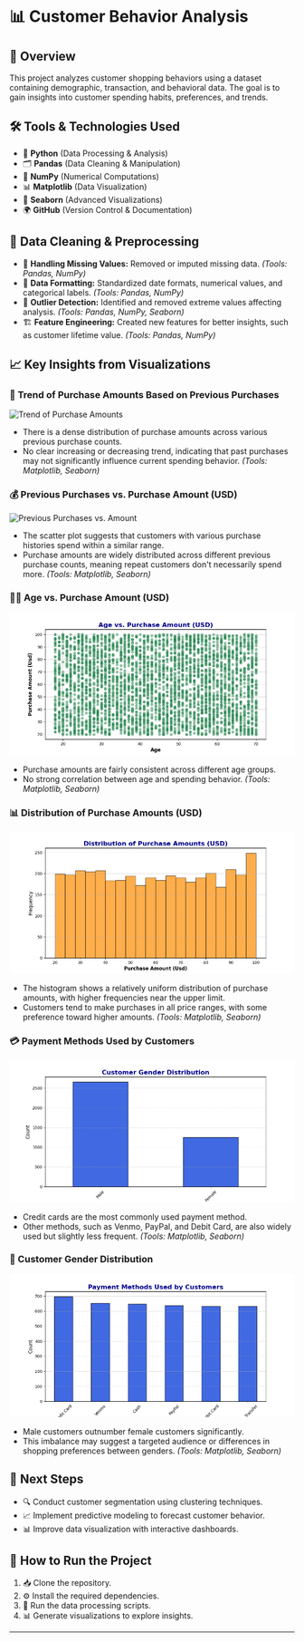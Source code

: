 # 📊 Customer Behavior Analysis

## 🌟 Overview
This project analyzes customer shopping behaviors using a dataset containing demographic, transaction, and behavioral data. The goal is to gain insights into customer spending habits, preferences, and trends.

## 🛠 Tools & Technologies Used
- 🐍 **Python** (Data Processing & Analysis)
- 🗂 **Pandas** (Data Cleaning & Manipulation)
- 🔢 **NumPy** (Numerical Computations)
- 📊 **Matplotlib** (Data Visualization)
- 🎨 **Seaborn** (Advanced Visualizations)
- 🌍 **GitHub** (Version Control & Documentation)

## 🧼 Data Cleaning & Preprocessing
- 📝 **Handling Missing Values:** Removed or imputed missing data. *(Tools: Pandas, NumPy)*
- 📏 **Data Formatting:** Standardized date formats, numerical values, and categorical labels. *(Tools: Pandas, NumPy)*
- 🚨 **Outlier Detection:** Identified and removed extreme values affecting analysis. *(Tools: Pandas, NumPy, Seaborn)*
- 🏗 **Feature Engineering:** Created new features for better insights, such as customer lifetime value. *(Tools: Pandas, NumPy)*

## 📈 Key Insights from Visualizations
### 📌 Trend of Purchase Amounts Based on Previous Purchases
![Trend of Purchase Amounts](path/to/trend_chart.png)
- There is a dense distribution of purchase amounts across various previous purchase counts.
- No clear increasing or decreasing trend, indicating that past purchases may not significantly influence current spending behavior. *(Tools: Matplotlib, Seaborn)*

### 💰 Previous Purchases vs. Purchase Amount (USD)
![Previous Purchases vs. Amount](path/to/purchases_vs_amount.png)
- The scatter plot suggests that customers with various purchase histories spend within a similar range.
- Purchase amounts are widely distributed across different previous purchase counts, meaning repeat customers don't necessarily spend more. *(Tools: Matplotlib, Seaborn)*

### 👵🧑 Age vs. Purchase Amount (USD)
![Age vs. Purchase Amount](https://github.com/Clinton1029/customer_behavior_analysis/blob/main/Figure_14.png)
- Purchase amounts are fairly consistent across different age groups.
- No strong correlation between age and spending behavior. *(Tools: Matplotlib, Seaborn)*

### 📊 Distribution of Purchase Amounts (USD)
![Purchase Amount Distribution](https://github.com/Clinton1029/customer_behavior_analysis/blob/main/Figure_13.png)
- The histogram shows a relatively uniform distribution of purchase amounts, with higher frequencies near the upper limit.
- Customers tend to make purchases in all price ranges, with some preference toward higher amounts. *(Tools: Matplotlib, Seaborn)*

### 💳 Payment Methods Used by Customers
![Payment Methods](https://github.com/Clinton1029/customer_behavior_analysis/blob/main/Figure_11.png)
- Credit cards are the most commonly used payment method.
- Other methods, such as Venmo, PayPal, and Debit Card, are also widely used but slightly less frequent. *(Tools: Matplotlib, Seaborn)*

### 👥 Customer Gender Distribution
![Gender Distribution](https://github.com/Clinton1029/customer_behavior_analysis/blob/main/Figure_12.png)
- Male customers outnumber female customers significantly.
- This imbalance may suggest a targeted audience or differences in shopping preferences between genders. *(Tools: Matplotlib, Seaborn)*

## 🔮 Next Steps
- 🔍 Conduct customer segmentation using clustering techniques.
- 📈 Implement predictive modeling to forecast customer behavior.
- 📊 Improve data visualization with interactive dashboards.

## 🚀 How to Run the Project
1. 📥 Clone the repository.
2. ⚙️ Install the required dependencies.
3. 🏃 Run the data processing scripts.
4. 📊 Generate visualizations to explore insights.

---


